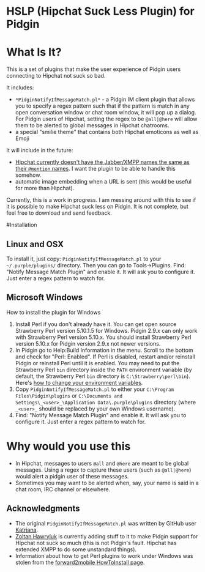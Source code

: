 HSLP (Hipchat Suck Less Plugin) for Pidgin 
==========================================

# What Is It?

This is a set of plugins that make the user experience of Pidgin users connecting to Hipchat not suck so bad.

It includes:

* `*PidginNotifyIfMessageMatch.pl*` - a Pidgin IM client plugin that allows you to specify a regex pattern such that if the pattern is match in any open conversation window or chat room window, it will pop up a dialog.  For Pidgin users of Hipchat, setting the regex to be `@all|@here` will allow them to be alerted to global messages in Hipchat chatrooms.
* a special "smilie theme" that contains both Hipchat emoticons as well as Emoji

It will include in the future:

* [Hipchat currently doesn't have the Jabber/XMPP names the same as their `@mention` names](https://help.hipchat.com/forums/138883-suggestions-ideas/suggestions/3560359-make-jabber-usernames-the-same-as-the-mention-nam).  I want the plugin to be able to handle this somehow.
* automatic image embedding when a URL is sent (this would be useful for more than Hipchat).

Currently, this is a work in progress.  I am messing around with this to see if it is possible to make Hipchat suck less on Pidgin.  It is not complete, but feel free to download and send feedback.

#Installation

## Linux and OSX
To install it, just copy: `PidginNotifyIfMessageMatch.pl` to your
`~/.purple/plugins/` directory.  Then you can go to Tools->Plugins.  Find:
"Notify Message Match Plugin" and enable it.  It will ask you to configure it.
Just enter a regex pattern to watch for.

## Microsoft Windows

How to install the plugin for Windows

1. Install Perl if you don't already have it. You can get open source Strawberry Perl version 5.10.1.5 for Windows. Pidgin 2.9.x can only work with Strawberry Perl version 5.10.x. You should install Strawberry Perl version 5.10.x for Pidgin version 2.9.x not newer versions.
2. In Pidgin go to Help:Build Information in the menu. Scroll to the bottom and check for "Perl: Enabled". If Perl is disabled, restart and/or reinstall Pidgin or reinstall Perl until it is enabled.  You may need to put the Strawberry Perl `bin` directory inside the `PATH` environment variable (by default, the Strawberry Perl `bin` directory is `C:\Strawberry\perl\bin`).  Here's [how to change your environment variables](http://www.computerhope.com/issues/ch000549.htm). 
3. Copy `PidginNotifyIfMessageMatch.pl` to either your `C:\Program Files\Pidgin\plugins` or `C:\Documents and Settings\_<user>_\Application Data\.purple\plugins` directory (where `_<user>_` should be replaced by your own Windows username).
4. Find: "Notify Message Match Plugin" and enable it.  It will ask you to configure it. Just enter a regex pattern to watch for.

# Why would you use this

* In Hipchat, messages to users `@all` and `@here` are meant to be global messages.  Using a regex to capture these users (such as `@all|@here`) would alert a pidgin user of these messages.
* Sometimes you may want to be alerted when, say, your name is said in a chat room, IRC channel or elsewhere.

## Acknowledgments

* The original `PidginNotifyIfMessageMatch.pl` was written by GitHub user [Katriana](https://github.com/katriana).  
* [Zoltan Hawryluk](http://useragentman.com) is currently adding stuff to it to make Pidgin support for Hipchat not suck so much (this is not Pidgin's fault.  Hipchat has extended XMPP to do some unstandard things).
* Information about how to get Perl plugins to work under Windows was stolen from the [forward2mobile HowToInstall page](https://code.google.com/p/forward2mobile/wiki/HowToInstall).

